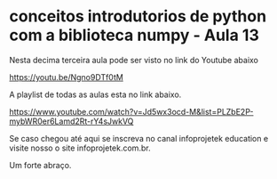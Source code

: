 # conceitos introdutorios de python com a biblioteca numpy - Aula 13
Nesta decima terceira aula pode ser visto no link do Youtube abaixo

https://youtu.be/Ngno9DTf0tM

A playlist de todas as aulas esta no link abaixo.

https://www.youtube.com/watch?v=Jd5wx3ocd-M&list=PLZbE2P-mybWR0er6Lamd2Rt-rY4sJwkVQ

Se caso chegou até aqui se inscreva no canal infoprojetek education e visite nosso o site infoprojetek.com.br.

Um forte abraço.
